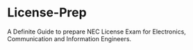 # License-Prep
A Definite Guide to prepare NEC License Exam for Electronics, Communication and Information Engineers.
